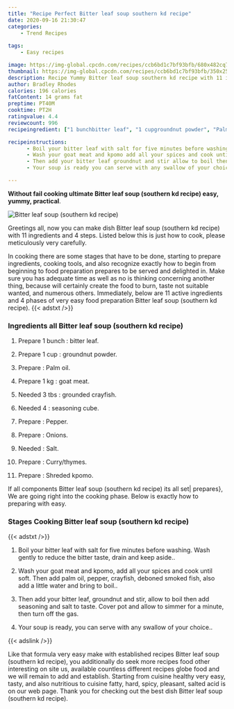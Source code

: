 ```yaml
---
title: "Recipe Perfect Bitter leaf soup southern kd recipe"
date: 2020-09-16 21:30:47
categories:
    - Trend Recipes
    
tags:
    - Easy recipes

image: https://img-global.cpcdn.com/recipes/ccb6bd1c7bf93bfb/680x482cq70/bitter-leaf-soup-southern-kd-recipe-recipe-main-photo.jpg
thumbnail: https://img-global.cpcdn.com/recipes/ccb6bd1c7bf93bfb/350x250cq70/bitter-leaf-soup-southern-kd-recipe-recipe-main-photo.jpg
description: Recipe Yummy Bitter leaf soup southern kd recipe with 11 ingredients and 4 stages of easy cooking.
author: Bradley Rhodes
calories: 196 calories
fatContent: 14 grams fat
preptime: PT40M
cooktime: PT2H
ratingvalue: 4.4
reviewcount: 996
recipeingredient: ["1 bunchbitter leaf", "1 cupgroundnut powder", "Palm oil", "1 kggoat meat", "3 tbsgrounded crayfish", "4seasoning cube", "Pepper", "Onions", "Salt", "Currythymes", "Shreded kpomo"]

recipeinstructions: 
      - Boil your bitter leaf with salt for five minutes before washing Wash gently to reduce the bitter taste drain and keep aside 
      - Wash your goat meat and kpomo add all your spices and cook until soft Then add palm oil pepper crayfish deboned smoked fish also add a little water and bring to boil 
      - Then add your bitter leaf groundnut and stir allow to boil then add seasoning and salt to taste Cover pot and allow to simmer for a minute then turn off the gas 
      - Your soup is ready you can serve with any swallow of your choice

---
```




**Without fail cooking ultimate Bitter leaf soup (southern kd recipe) easy, yummy, practical**. 


![Bitter leaf soup (southern kd recipe)](https://img-global.cpcdn.com/recipes/ccb6bd1c7bf93bfb/680x482cq70/bitter-leaf-soup-southern-kd-recipe-recipe-main-photo.jpg "Bitter leaf soup (southern kd recipe)")




Greetings all, now you can make dish Bitter leaf soup (southern kd recipe) with 11 ingredients and 4 steps. Listed below this is just how to cook, please meticulously very carefully.

In cooking there are some stages that have to be done, starting to prepare ingredients, cooking tools, and also recognize exactly how to begin from beginning to food preparation prepares to be served and delighted in. Make sure you has adequate time as well as no is thinking concerning another thing, because will certainly create the food to burn, taste not suitable wanted, and numerous others. Immediately, below are 11 active ingredients and 4 phases of very easy food preparation Bitter leaf soup (southern kd recipe).
{{< adstxt />}}

### Ingredients all Bitter leaf soup (southern kd recipe)


1. Prepare 1 bunch : bitter leaf.

1. Prepare 1 cup : groundnut powder.

1. Prepare  : Palm oil.

1. Prepare 1 kg : goat meat.

1. Needed 3 tbs : grounded crayfish.

1. Needed 4 : seasoning cube.

1. Prepare  : Pepper.

1. Prepare  : Onions.

1. Needed  : Salt.

1. Prepare  : Curry/thymes.

1. Prepare  : Shreded kpomo.



If all components Bitter leaf soup (southern kd recipe) its all set| prepares}, We are going right into the cooking phase. Below is exactly how to preparing with easy.

### Stages Cooking Bitter leaf soup (southern kd recipe)

{{< adstxt />}}


1. Boil your bitter leaf with salt for five minutes before washing. Wash gently to reduce the bitter taste, drain and keep aside..



1. Wash your goat meat and kpomo, add all your spices and cook until soft. Then add palm oil, pepper, crayfish, deboned smoked fish, also add a little water and bring to boil..



1. Then add your bitter leaf, groundnut and stir, allow to boil then add seasoning and salt to taste. Cover pot and allow to simmer for a minute, then turn off the gas.



1. Your soup is ready, you can serve with any swallow of your choice..





{{< adslink />}}

Like that formula very easy make with established recipes Bitter leaf soup (southern kd recipe), you additionally do seek more recipes food other interesting on site us, available countless different recipes globe food and we will remain to add and establish. Starting from cuisine healthy very easy, tasty, and also nutritious to cuisine fatty, hard, spicy, pleasant, salted acid is on our web page. Thank you for checking out the best dish Bitter leaf soup (southern kd recipe).
